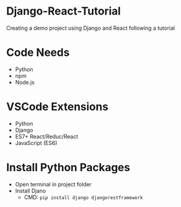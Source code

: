 # Django-React-Tutorial
Creating a demo project using Django and React following a tutorial

# Code Needs

- Python
- npm
- Node.js

# VSCode Extensions

- Python
- Django
- ES7+ React/Reduc/React
- JavaScript (ES6)

# Install Python Packages

- Open terminal in project folder
- Install Djano
    - CMD: `pip install django djangorestframework`
